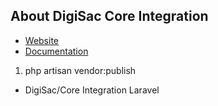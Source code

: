 ## About DigiSac Core Integration

- [Website](https://digisac.com.br/)
- [Documentation](https://docs.digisac.app/)


1) php artisan vendor:publish

  - DigiSac/Core Integration Laravel
